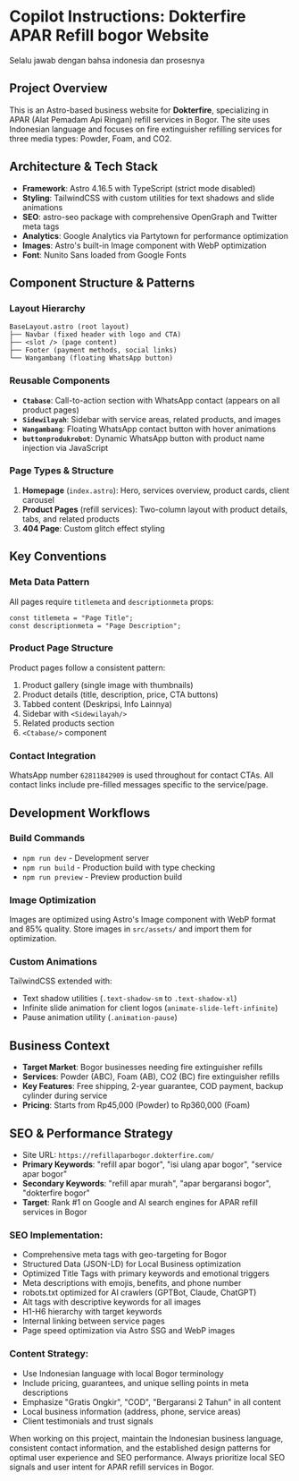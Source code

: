 # Copilot Instructions: Dokterfire APAR Refill bogor Website

Selalu jawab dengan bahsa indonesia dan prosesnya

## Project Overview
This is an Astro-based business website for **Dokterfire**, specializing in APAR (Alat Pemadam Api Ringan) refill services in Bogor. The site uses Indonesian language and focuses on fire extinguisher refilling services for three media types: Powder, Foam, and CO2.

## Architecture & Tech Stack
- **Framework**: Astro 4.16.5 with TypeScript (strict mode disabled)
- **Styling**: TailwindCSS with custom utilities for text shadows and slide animations
- **SEO**: astro-seo package with comprehensive OpenGraph and Twitter meta tags
- **Analytics**: Google Analytics via Partytown for performance optimization
- **Images**: Astro's built-in Image component with WebP optimization
- **Font**: Nunito Sans loaded from Google Fonts

## Component Structure & Patterns

### Layout Hierarchy
```
BaseLayout.astro (root layout)
├── Navbar (fixed header with logo and CTA)
├── <slot /> (page content)
├── Footer (payment methods, social links)
└── Wangambang (floating WhatsApp button)
```

### Reusable Components
- **`Ctabase`**: Call-to-action section with WhatsApp contact (appears on all product pages)
- **`Sidewilayah`**: Sidebar with service areas, related products, and images
- **`Wangambang`**: Floating WhatsApp contact button with hover animations
- **`buttonprodukrobot`**: Dynamic WhatsApp button with product name injection via JavaScript

### Page Types & Structure
1. **Homepage** (`index.astro`): Hero, services overview, product cards, client carousel
2. **Product Pages** (refill services): Two-column layout with product details, tabs, and related products
3. **404 Page**: Custom glitch effect styling

## Key Conventions

### Meta Data Pattern
All pages require `titlemeta` and `descriptionmeta` props:
```astro
const titlemeta = "Page Title";
const descriptionmeta = "Page Description";
```

### Product Page Structure
Product pages follow a consistent pattern:
1. Product gallery (single image with thumbnails)
2. Product details (title, description, price, CTA buttons)
3. Tabbed content (Deskripsi, Info Lainnya)
4. Sidebar with `<Sidewilayah/>`
5. Related products section
6. `<Ctabase/>` component

### Contact Integration
WhatsApp number `62811842909` is used throughout for contact CTAs. All contact links include pre-filled messages specific to the service/page.

## Development Workflows

### Build Commands
- `npm run dev` - Development server
- `npm run build` - Production build with type checking
- `npm run preview` - Preview production build

### Image Optimization
Images are optimized using Astro's Image component with WebP format and 85% quality. Store images in `src/assets/` and import them for optimization.

### Custom Animations
TailwindCSS extended with:
- Text shadow utilities (`.text-shadow-sm` to `.text-shadow-xl`)
- Infinite slide animation for client logos (`animate-slide-left-infinite`)
- Pause animation utility (`.animation-pause`)

## Business Context
- **Target Market**: Bogor businesses needing fire extinguisher refills
- **Services**: Powder (ABC), Foam (AB), CO2 (BC) fire extinguisher refills
- **Key Features**: Free shipping, 2-year guarantee, COD payment, backup cylinder during service
- **Pricing**: Starts from Rp45,000 (Powder) to Rp360,000 (Foam)

## SEO & Performance Strategy
- Site URL: `https://refillaparbogor.dokterfire.com/`
- **Primary Keywords**: "refill apar bogor", "isi ulang apar bogor", "service apar bogor"
- **Secondary Keywords**: "refill apar murah", "apar bergaransi bogor", "dokterfire bogor"
- **Target**: Rank #1 on Google and AI search engines for APAR refill services in Bogor

### SEO Implementation:
- Comprehensive meta tags with geo-targeting for Bogor
- Structured Data (JSON-LD) for Local Business optimization
- Optimized Title Tags with primary keywords and emotional triggers
- Meta descriptions with emojis, benefits, and phone number
- robots.txt optimized for AI crawlers (GPTBot, Claude, ChatGPT)
- Alt tags with descriptive keywords for all images
- H1-H6 hierarchy with target keywords
- Internal linking between service pages
- Page speed optimization via Astro SSG and WebP images

### Content Strategy:
- Use Indonesian language with local Bogor terminology
- Include pricing, guarantees, and unique selling points in meta descriptions
- Emphasize "Gratis Ongkir", "COD", "Bergaransi 2 Tahun" in all content
- Local business information (address, phone, service areas)
- Client testimonials and trust signals

When working on this project, maintain the Indonesian business language, consistent contact information, and the established design patterns for optimal user experience and SEO performance. Always prioritize local SEO signals and user intent for APAR refill services in Bogor.